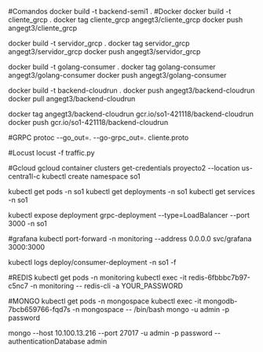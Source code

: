 #Comandos
docker build -t backend-semi1 .
#Docker
docker build -t cliente_grcp .
docker tag cliente_grcp angegt3/cliente_grcp
docker push angegt3/cliente_grcp

docker build -t servidor_grcp .
docker tag servidor_grcp angegt3/servidor_grcp
docker push angegt3/servidor_grcp

docker build -t golang-consumer .
docker tag golang-consumer angegt3/golang-consumer
docker push angegt3/golang-consumer

docker build -t backend-cloudrun .
docker push angegt3/backend-cloudrun
docker pull angegt3/backend-cloudrun


docker tag angegt3/backend-cloudrun gcr.io/so1-421118/backend-cloudrun
docker push gcr.io/so1-421118/backend-cloudrun


#GRPC
protoc --go_out=. --go-grpc_out=. cliente.proto

#Locust
locust -f traffic.py

#Gcloud
gcloud container clusters get-credentials proyecto2 --location us-centra1l-c
kubectl create namespace so1

kubectl get pods -n so1
kubectl get deployments -n so1
kubectl get services -n so1

kubectl expose deployment grpc-deployment --type=LoadBalancer --port 3000 -n so1

#grafana
kubectl port-forward -n monitoring --address 0.0.0.0 svc/grafana 3000:3000

kubectl logs deploy/consumer-deployment -n so1 -f

#REDIS
kubectl get pods -n monitoring
kubectl exec -it redis-6fbbbc7b97-c5nc7 -n monitoring -- redis-cli -a YOUR_PASSWORD

#MONGO
kubectl get pods -n mongospace
kubectl exec -it mongodb-7bcb659766-fqd7s -n mongospace -- /bin/bash
mongo -u admin -p password

mongo --host 10.100.13.216  --port 27017 -u admin -p password --authenticationDatabase admin
